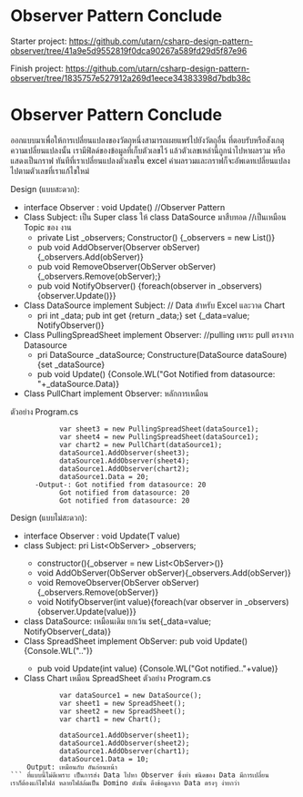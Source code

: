 # Observer Pattern Conclude
Starter project: https://github.com/utarn/csharp-design-pattern-observer/tree/41a9e5d9552819f0dca90267a589fd29d5f87e96

Finish project: https://github.com/utarn/csharp-design-pattern-observer/tree/1835757e527912a269d1eece34383398d7bdb38c

# Observer Pattern Conclude
ออกแบบมาเพื่อให้การเปลี่ยนแปลงของวัตถุหนึ่งสามารถเผยแพร่ไปยังวัตถุอื่น 
ที่ตอบรับหรือสังเกตุความเปลี่ยนแปลงนั้น เรามีฟิลด์ของข้อมูลที่เก็บตัวเลขไว้ 
แล้วตัวเลขเหล่านี้ถูกนำไปหาผลรวม หรือแสดงเป็นกราฟ ทันทีที่เราเปลี่ยนแปลงตัวเลขใน excel ค่าผลรวมและกราฟก็จะอัพเดทเปลี่ยนแปลงไปตามตัวเลขที่เราแก้ไขใหม่

Design (แบบสะดวก):
- interface Observer : void Update() //Observer Pattern
- Class Subject: เป็น Super class ให้ class DataSource มาสืบทอด //เป็นเหมือน Topic ของ งาน
	- private List<ObServer> _observers; Constructor() {_observers = new List<ObServer>()}
	- pub void AddObserver(Observer obServer) {_observers.Add(obServer)}
	- pub void RemoveObserver(ObServer obServer){_observers.Remove(obServer);}
	- pub void NotifyObserver() {foreach(observer in _observers){observer.Update()}}
- Class DataSource implement Subject: // Data สำหรับ Excel และวาด Chart
	- pri int _data; pub int get {return _data;} set {_data=value; NotifyObserver()}
- Class PullingSpreadSheet implement Observer: //pulling เพราะ pull ตรงจาก Datasource
	- pri DataSource _dataSource; Constructure(DataSource dataSoure){set _dataSource}
	- pub void Update() {Console.WL("Got Notified from datasource: "+_dataSource.Data)}
- Class PullChart implement Observer: หลักการเหมือน

ตัวอย่าง Program.cs
```
            var sheet3 = new PullingSpreadSheet(dataSource1);
            var sheet4 = new PullingSpreadSheet(dataSource1);
            var chart2 = new PullChart(dataSource1);
            dataSource1.AddObserver(sheet3);
            dataSource1.AddObserver(sheet4);
            dataSource1.AddObserver(chart2);
            dataSource1.Data = 20;
      -Output-: Got notified from datasource: 20
            Got notified from datasource: 20 
            Got notified from datasource: 20
```
Design (แบบไม่สะดวก):
- interface Observer<T> : void Update(T value)
- class Subject: pri List<ObServer<int>> _observers;
	- constructor(){_observer = new List<ObServer<int>>()}
	- void AddObServer(ObServer<int> obServer){_observers.Add(obServer)}
	- void RemoveObserver(ObServer<int> obServer){_observers.Remove(obServer)}
	- void NotifyObserver(int value){foreach(var observer in _observers){observer.Update(value)}}
- class DataSource: เหมือนเดิม ยกเว้น set{_data=value; NotifyObserver(_data)}
- Class SpreadSheet implement ObServer<int>: pub void Update(){Console.WL("..")}
	- pub void Update(int value) {Console.WL("Got notified.."+value)}
- Class Chart เหมือน SpreadSheet
ตัวอย่าง Program.cs
```
            var dataSource1 = new DataSource();
            var sheet1 = new SpreadSheet();
            var sheet2 = new SpreadSheet();
            var chart1 = new Chart();

            dataSource1.AddObserver(sheet1);
            dataSource1.AddObserver(sheet2);
            dataSource1.AddObserver(chart1);
            dataSource1.Data = 10;
    Output: เหมือนกับ อันก่อนหน้า
``` ที่แบบนี้ไม่ดีเพราะ เป็นการส่ง Data ไปหา Observer ซึ่งท่า ชนิดของ Data มีการเปลี่ยน
เราก็ต้องแก้ไขไฟล์ หลายไฟล์ล้มเป็น Domino ดังนั้น ดึงข้อมูลจาก Data ตรงๆ ง่ายกว่า
